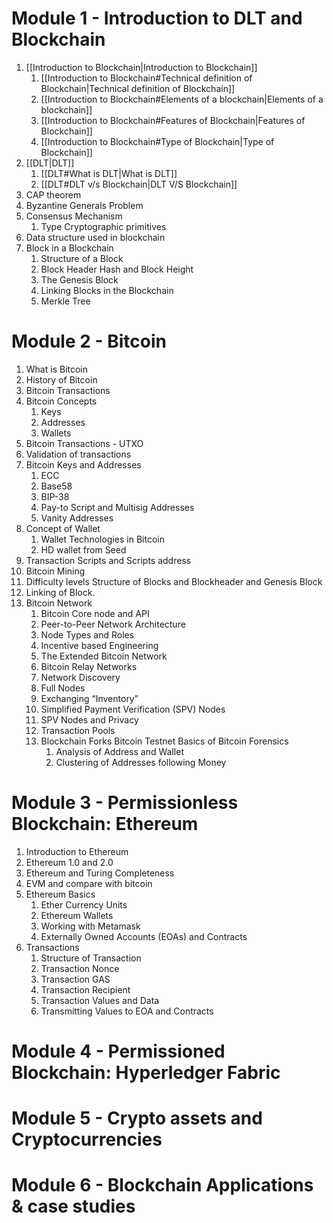 # Module 1 - Introduction to DLT and Blockchain
1. [[Introduction to Blockchain|Introduction to Blockchain]]
	1. [[Introduction to Blockchain#Technical definition of Blockchain|Technical definition of Blockchain]]
	2. [[Introduction to Blockchain#Elements of a blockchain|Elements of a blockchain]]
	3. [[Introduction to Blockchain#Features of Blockchain|Features of Blockchain]]
	4. [[Introduction to Blockchain#Type of Blockchain|Type of Blockchain]]
2. [[DLT|DLT]]
	1. [[DLT#What is DLT|What is DLT]]
	2. [[DLT#DLT v/s Blockchain|DLT V/S Blockchain]]
3. CAP theorem
4. Byzantine Generals Problem
5. Consensus Mechanism
	1. Type Cryptographic primitives
6. Data structure used in blockchain
7. Block in a Blockchain
	1. Structure of a Block
	2. Block Header Hash and Block Height
	3. The Genesis Block
	4. Linking Blocks in the Blockchain
	5. Merkle Tree

# Module 2 - Bitcoin
1. What is Bitcoin 
2. History of Bitcoin
3. Bitcoin Transactions
4. Bitcoin Concepts
	1. Keys
	2. Addresses
	3. Wallets
5. Bitcoin Transactions - UTXO
7. Validation of transactions
8. Bitcoin Keys and Addresses
	1. ECC
	2. Base58
	3. BIP-38
	4. Pay-to Script and Multisig Addresses
	5. Vanity Addresses
10. Concept of Wallet
	1. Wallet Technologies in Bitcoin 
	2. HD wallet from Seed
11. Transaction Scripts and Scripts address
12. Bitcoin Mining
13. Difficulty levels Structure of Blocks and Blockheader and Genesis Block
14. Linking of Block.
15. Bitcoin Network
	1. Bitcoin Core node and API
	2. Peer-to-Peer Network Architecture
	3. Node Types and Roles
	4. Incentive based Engineering
	5. The Extended Bitcoin Network
	6. Bitcoin Relay Networks
	7. Network Discovery
	8. Full Nodes
	9. Exchanging “Inventory”
	10. Simplified Payment Verification (SPV) Nodes
	11. SPV Nodes and Privacy
	12. Transaction Pools
	13. Blockchain Forks Bitcoin Testnet Basics of Bitcoin Forensics
		1. Analysis of Address and Wallet 
		2. Clustering of Addresses following Money

# Module 3 - Permissionless Blockchain: Ethereum
1. Introduction to Ethereum
2. Ethereum 1.0 and 2.0
3. Ethereum and Turing Completeness
4. EVM and compare with bitcoin 
5. Ethereum Basics
	1. Ether Currency Units
	2. Ethereum Wallets 
	3. Working with Metamask 
	4. Externally Owned Accounts (EOAs) and Contracts
6. Transactions
	1. Structure of Transaction
	2. Transaction Nonce 
	3. Transaction GAS
	4. Transaction Recipient
	5. Transaction Values and Data
	6. Transmitting Values to EOA and Contracts

# Module 4 - Permissioned Blockchain: Hyperledger Fabric

# Module 5 - Crypto assets and Cryptocurrencies

# Module 6 - Blockchain Applications & case studies